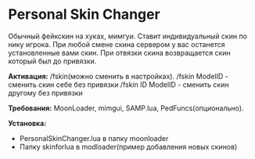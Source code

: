 # Personal Skin Changer

Обычный фейкскин на хуках, мимгуи. Ставит индивидуальный скин по нику игрока. При любой смене скина сервером у вас останется установленные вами скин. При отвязки скина возвращается скин который был до привязки.

**Активация:** 
/fskin(можно сменить в настройках).
/fskin ModelID - сменить скин себе без привязки
/fskin ID ModelID - сменить скин другому без привязки

**Требования:** MoonLoader, mimgui, SAMP.lua, PedFuncs(опционально).

**Установка:**
- PersonalSkinChanger.lua в папку moonloader 
- Папку skinforlua в modloader(пример добавления новых скинов)
